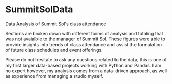 # SummitSolData
Data Analysis of Summit Sol's class attendance

Sections are broken down with different forms of analysis and totaling that was not avaialble to the manager of Summit Sol. These figures were able to provide insights into trends of class attendance and assist the formulation of future class schedules and event offerings. 

Please do not hesitate to ask any questions related to the data, this is one of my first larger data-based projects working with Python and Pandas. I am no expert however, my analysis comes from a data-driven approach, as well as experience from managing a studio myself. 
